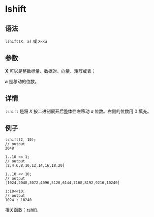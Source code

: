 # lshift

## 语法

`lshift(X, a)` 或 `X<<a`

## 参数

**X** 可以是整数标量、数据对、向量、矩阵或表；

**a** 是移动的位数。

## 详情

`lshift` 是将 *X* 按二进制展开后整体往左移动 *a*
位数。右侧的位数用 0 填充。

## 例子

```
lshift(2, 10);
// output
2048

1..10 << 1;
// output
[2,4,6,8,10,12,14,16,18,20]

1..10 << 10;
// output
[1024,2048,3072,4096,5120,6144,7168,8192,9216,10240]

1:10<<10;
// output
1024 : 10240
```

相关函数：[rshift](../r/rshift.html).

